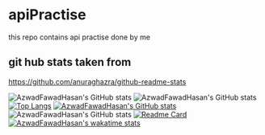# apiPractise
this repo contains api practise done by me


## git hub stats taken from 

https://github.com/anuraghazra/github-readme-stats

![AzwadFawadHasan's GitHub stats](https://github-readme-stats.vercel.app/api?username=AzwadFawadHasan&count_private=true)
![AzwadFawadHasan's GitHub stats](https://github-readme-stats.vercel.app/api?username=AzwadFawadHasan&show_icons=true)
[![Top Langs](https://github-readme-stats.vercel.app/api/top-langs/?username=AzwadFawadHasan)](https://github.com/AzwadFawadHasan/github-readme-stats)
[![AzwadFawadHasan's GitHub stats](https://github-readme-stats.vercel.app/api?username=AzwadFawadHasan)](https://github.com/AzwadFawadHasan/github-readme-stats)
![AzwadFawadHasan's GitHub stats](https://github-readme-stats.vercel.app/api?username=AzwadFawadHasan&show_icons=true&theme=radical)
[![Readme Card](https://github-readme-stats.vercel.app/api/pin/?username=AzwadFawadHasan&repo=github-readme-stats)](https://github.com/AzwadFawadHasan/github-readme-stats)
[![AzwadFawadHasan's wakatime stats](https://github-readme-stats.vercel.app/api/wakatime?username=AzwadFawadHasan)](https://github.com/AzwadFawadHasan/github-readme-stats)
